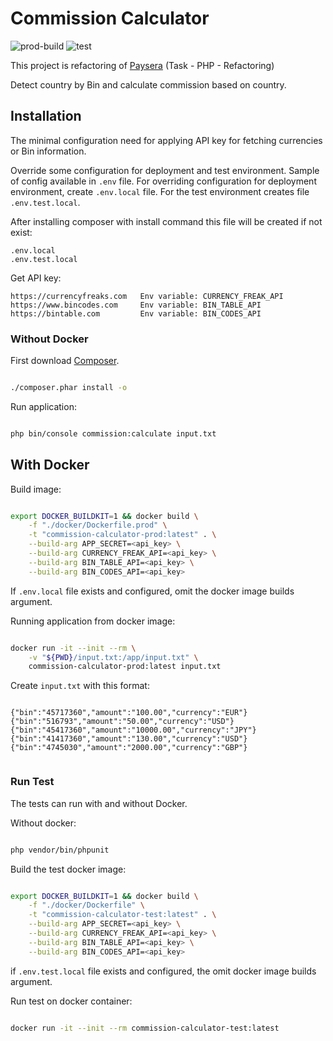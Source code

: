 # Commission Calculator

![prod-build](https://github.com/jafaripur/commission-calculator/actions/workflows/build-prod.yml/badge.svg)
![test](https://github.com/jafaripur/commission-calculator/actions/workflows/run-test.yml/badge.svg)

This project is refactoring of [Paysera](https://gist.github.com/PayseraGithub/634074b26e1a2a5e4b8d39b8eb050f9f) (Task - PHP - Refactoring)

Detect country by Bin and calculate commission based on country.

## Installation

The minimal configuration need for applying API key for fetching currencies or Bin information. 

Override some configuration for deployment and test environment. Sample of config available in `.env` file. For overriding configuration for deployment environment, create `.env.local` file. For the test environment creates file `.env.test.local`. 

After installing composer with install command this file will be created if not exist:

```
.env.local
.env.test.local
```

Get API key:


```
https://currencyfreaks.com   Env variable: CURRENCY_FREAK_API
https://www.bincodes.com     Env variable: BIN_TABLE_API
https://bintable.com         Env variable: BIN_CODES_API

```

### Without Docker

First download [Composer](https://getcomposer.org/download/).

```bash

./composer.phar install -o

```

Run application:

```bash

php bin/console commission:calculate input.txt

```

## With Docker

Build image:

```bash

export DOCKER_BUILDKIT=1 && docker build \
    -f "./docker/Dockerfile.prod" \
    -t "commission-calculator-prod:latest" . \
    --build-arg APP_SECRET=<api_key> \
    --build-arg CURRENCY_FREAK_API=<api_key> \
    --build-arg BIN_TABLE_API=<api_key> \
    --build-arg BIN_CODES_API=<api_key>

```

If `.env.local` file exists and configured, omit the docker image builds argument.

Running application from docker image:

```bash

docker run -it --init --rm \
    -v "${PWD}/input.txt:/app/input.txt" \
    commission-calculator-prod:latest input.txt

```

Create `input.txt` with this format:

```

{"bin":"45717360","amount":"100.00","currency":"EUR"}
{"bin":"516793","amount":"50.00","currency":"USD"}
{"bin":"45417360","amount":"10000.00","currency":"JPY"}
{"bin":"41417360","amount":"130.00","currency":"USD"}
{"bin":"4745030","amount":"2000.00","currency":"GBP"}


```

### Run Test

The tests can run with and without Docker.

Without docker:

```bash

php vendor/bin/phpunit

```

Build the test docker image:

```bash

export DOCKER_BUILDKIT=1 && docker build \
    -f "./docker/Dockerfile" \
    -t "commission-calculator-test:latest" . \
    --build-arg APP_SECRET=<api_key> \
    --build-arg CURRENCY_FREAK_API=<api_key> \
    --build-arg BIN_TABLE_API=<api_key> \
    --build-arg BIN_CODES_API=<api_key>

```

if `.env.test.local` file exists and configured, the omit docker image builds argument.

Run test on docker container:

```bash

docker run -it --init --rm commission-calculator-test:latest

```